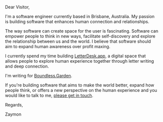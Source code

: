 Dear Visitor,

I'm a software engineer currently based in Brisbane, Australia. My passion is building software that enhances human connection and relationships.

The way software can create space for the user is fascinating. Software can empower people to think in new ways, facilitate self-discovery and explore the relationship between us and the world. I believe that software should aim to expand human awareness over profit maxing.

I currently spend my time building [LetterDesk.app](https://www.letterdesk.app), a digital space that allows people to explore human experience together through letter writing and deep connection.

I'm writing for [Boundless.Garden](https://www.boundless.garden).

If you're building software that aims to make the world better, expand how people think, or offers a new perspective on the human experience and you would like to talk to me, [please get in touch](mailto:zaymon.antonio@protonmail.com).

Regards,

Zaymon


